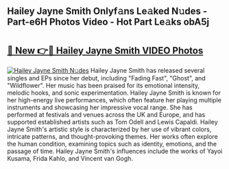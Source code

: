 ## Hailey Jayne Smith Onlyf𝚊ns Le𝚊ked N𝚞des - Part-e6H Photos Video - Hot Part Le𝚊ks obA5j

# <h2><a href="http://ac210.deff.icu/?id=Hailey+Jayne+Smith">🔗 New 👉🔴 Hailey Jayne Smith VIDEO Photos</a></h2>

[![Hailey Jayne Smith N𝚞des](https://i.imgur.com/rIISA9y.gif)](http://ac210.deff.icu/?id=Hailey+Jayne+Smith)
Hailey Jayne Smith has released several singles and EPs since her debut, including "Fading Fast", "Ghost", and "Wildflower". Her music has been praised for its emotional intensity, melodic hooks, and sonic experimentation. Hailey Jayne Smith is known for her high-energy live performances, which often feature her playing multiple instruments and showcasing her impressive vocal range. She has performed at festivals and venues across the UK and Europe, and has supported established artists such as Tom Odell and Lewis Capaldi. Hailey Jayne Smith's artistic style is characterized by her use of vibrant colors, intricate patterns, and thought-provoking themes. Her works often explore the human condition, examining topics such as identity, emotions, and the passage of time. Hailey Jayne Smith's influences include the works of Yayoi Kusama, Frida Kahlo, and Vincent van Gogh.
